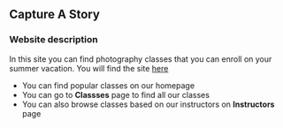 ## Capture A Story

### Website description
In this site you can find photography classes that you can enroll on your summer vacation. You will find the site [here](https://capture-a-story.web.app/)

* You can find popular classes on our homepage
* You can go to **Classses** page to find all our classes
* You can also browse classes based on our instructors on **Instructors** page